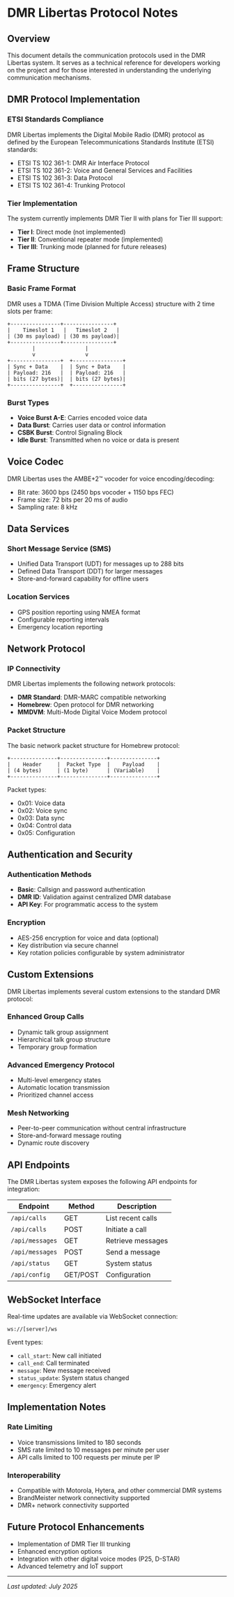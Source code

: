 # DMR Libertas Protocol Notes

## Overview

This document details the communication protocols used in the DMR Libertas system. It serves as a technical reference for developers working on the project and for those interested in understanding the underlying communication mechanisms.

## DMR Protocol Implementation

### ETSI Standards Compliance

DMR Libertas implements the Digital Mobile Radio (DMR) protocol as defined by the European Telecommunications Standards Institute (ETSI) standards:

- ETSI TS 102 361-1: DMR Air Interface Protocol
- ETSI TS 102 361-2: Voice and General Services and Facilities
- ETSI TS 102 361-3: Data Protocol
- ETSI TS 102 361-4: Trunking Protocol

### Tier Implementation

The system currently implements DMR Tier II with plans for Tier III support:

- **Tier I**: Direct mode (not implemented)
- **Tier II**: Conventional repeater mode (implemented)
- **Tier III**: Trunking mode (planned for future releases)

## Frame Structure

### Basic Frame Format

DMR uses a TDMA (Time Division Multiple Access) structure with 2 time slots per frame:

```
+----------------+----------------+
|    Timeslot 1   |   Timeslot 2   |
| (30 ms payload) | (30 ms payload)|
+----------------+----------------+
        |                |
        v                v
+----------------+  +----------------+
| Sync + Data    |  | Sync + Data    |
| Payload: 216   |  | Payload: 216   |
| bits (27 bytes)|  | bits (27 bytes)|
+----------------+  +----------------+
```

### Burst Types

- **Voice Burst A-E**: Carries encoded voice data
- **Data Burst**: Carries user data or control information
- **CSBK Burst**: Control Signaling Block
- **Idle Burst**: Transmitted when no voice or data is present

## Voice Codec

DMR Libertas uses the AMBE+2™ vocoder for voice encoding/decoding:

- Bit rate: 3600 bps (2450 bps vocoder + 1150 bps FEC)
- Frame size: 72 bits per 20 ms of audio
- Sampling rate: 8 kHz

## Data Services

### Short Message Service (SMS)

- Unified Data Transport (UDT) for messages up to 288 bits
- Defined Data Transport (DDT) for larger messages
- Store-and-forward capability for offline users

### Location Services

- GPS position reporting using NMEA format
- Configurable reporting intervals
- Emergency location reporting

## Network Protocol

### IP Connectivity

DMR Libertas implements the following network protocols:

- **DMR Standard**: DMR-MARC compatible networking
- **Homebrew**: Open protocol for DMR networking
- **MMDVM**: Multi-Mode Digital Voice Modem protocol

### Packet Structure

The basic network packet structure for Homebrew protocol:

```
+---------------+---------------+---------------+
|    Header     |  Packet Type  |    Payload    |
| (4 bytes)     | (1 byte)      | (Variable)    |
+---------------+---------------+---------------+
```

Packet types:

- 0x01: Voice data
- 0x02: Voice sync
- 0x03: Data sync
- 0x04: Control data
- 0x05: Configuration

## Authentication and Security

### Authentication Methods

- **Basic**: Callsign and password authentication
- **DMR ID**: Validation against centralized DMR database
- **API Key**: For programmatic access to the system

### Encryption

- AES-256 encryption for voice and data (optional)
- Key distribution via secure channel
- Key rotation policies configurable by system administrator

## Custom Extensions

DMR Libertas implements several custom extensions to the standard DMR protocol:

### Enhanced Group Calls

- Dynamic talk group assignment
- Hierarchical talk group structure
- Temporary group formation

### Advanced Emergency Protocol

- Multi-level emergency states
- Automatic location transmission
- Prioritized channel access

### Mesh Networking

- Peer-to-peer communication without central infrastructure
- Store-and-forward message routing
- Dynamic route discovery

## API Endpoints

The DMR Libertas system exposes the following API endpoints for integration:

| Endpoint | Method | Description |
|----------|--------|-------------|
| `/api/calls` | GET | List recent calls |
| `/api/calls` | POST | Initiate a call |
| `/api/messages` | GET | Retrieve messages |
| `/api/messages` | POST | Send a message |
| `/api/status` | GET | System status |
| `/api/config` | GET/POST | Configuration |

## WebSocket Interface

Real-time updates are available via WebSocket connection:

```
ws://[server]/ws
```

Event types:

- `call_start`: New call initiated
- `call_end`: Call terminated
- `message`: New message received
- `status_update`: System status changed
- `emergency`: Emergency alert

## Implementation Notes

### Rate Limiting

- Voice transmissions limited to 180 seconds
- SMS rate limited to 10 messages per minute per user
- API calls limited to 100 requests per minute per IP

### Interoperability

- Compatible with Motorola, Hytera, and other commercial DMR systems
- BrandMeister network connectivity supported
- DMR+ network connectivity supported

## Future Protocol Enhancements

- Implementation of DMR Tier III trunking
- Enhanced encryption options
- Integration with other digital voice modes (P25, D-STAR)
- Advanced telemetry and IoT support

---

*Last updated: July 2025*